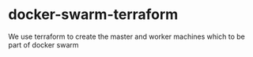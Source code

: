 # docker-swarm-terraform
We use terraform to create the master and worker machines which to be part of docker swarm
